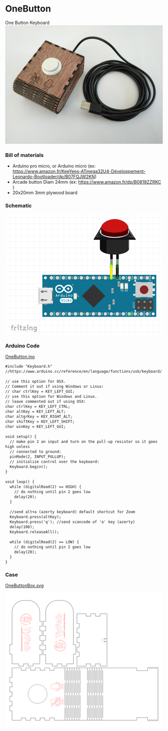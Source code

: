# OneButton
One Button Keyboard
![](img/OneButton.jpg)

### Bill of materials
- Arduino pro micro, or Arduino micro (ex: https://www.amazon.fr/KeeYees-ATmega32U4-Développement-Leonardo-Bootloader/dp/B07FQJW2KN)
- Arcade button Diam 24mm (ex: https://www.amazon.fr/dp/B0819ZZRKC )
- 20x20mm 3mm plywood board

### Schematic

![](img/fritzing.PNG)


### Arduino Code

[OneButton.ino](OneButton.ino?raw=true)

    #include "Keyboard.h"
    //https://www.arduino.cc/reference/en/language/functions/usb/keyboard/
    
    // use this option for OSX.
    // Comment it out if using Windows or Linux:
    // char ctrlKey = KEY_LEFT_GUI;
    // use this option for Windows and Linux.
    // leave commented out if using OSX:
    char ctrlKey = KEY_LEFT_CTRL;
    char altKey = KEY_LEFT_ALT;
    char altgrKey = KEY_RIGHT_ALT;
    char shiftKey = KEY_LEFT_SHIFT;
    char winKey = KEY_LEFT_GUI;
    
    void setup() {
      // make pin 2 an input and turn on the pull-up resistor so it goes high unless
      // connected to ground:
      pinMode(2, INPUT_PULLUP);
      // initialize control over the keyboard:
      Keyboard.begin();
    }
    
    void loop() {
      while (digitalRead(2) == HIGH) {
        // do nothing until pin 2 goes low
        delay(20);
      }
      
      //send alt+a (azerty keyboard) default shortcut for Zoom
      Keyboard.press(altKey);
      Keyboard.press('q'); //send scancode of 'a' key (azerty)
      delay(100);
      Keyboard.releaseAll();
    
      while (digitalRead(2) == LOW) {
        // do nothing until pin 2 goes low
        delay(20);
      }
    }
    
### Case

[OneButtonBox.svg](img/OneButtonBox.svg?raw=true)

![](img/OneButtonBox.svg)



    
